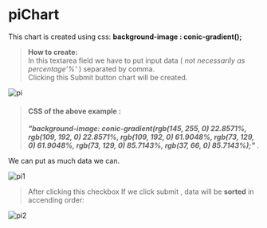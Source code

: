 # piChart
This chart is created using css: **background-image : conic-gradient();**
>**How to create:**\
In this textarea field we have to put input data ( *not necessarily as percentage'%'* ) separated by comma.\
Clicking this Submit button chart will be created.


![pi](https://user-images.githubusercontent.com/82153699/187053915-bbbe55c4-bd50-4e98-b04a-0981b74ec0fc.JPG)

>#### CSS of the above example :
>**_"background-image: conic-gradient(rgb(145, 255, 0) 22.8571%, rgb(109, 192, 0) 22.8571%, rgb(109, 192, 0) 61.9048%, rgb(73, 129, 0) 61.9048%, rgb(73, 129, 0) 85.7143%, rgb(37, 66, 0) 85.7143%);"_** .

We can put as much data we can.

![pi1](https://user-images.githubusercontent.com/82153699/187053928-127c945e-9f5d-4692-8cb3-1b512449bb1f.JPG)

>After clicking this checkbox If we click submit , data will be **sorted** in accending order:

![pi2](https://user-images.githubusercontent.com/82153699/187053935-91a5a95a-be44-4428-a3f8-e6bf6be949b2.JPG)
 
 
 
 
